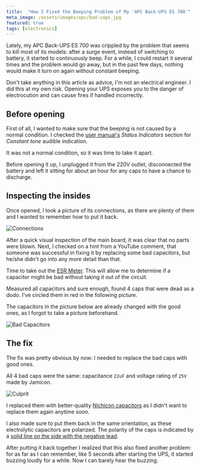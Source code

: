 ```yaml
---
title:  "How I Fixed the Beeping Problem of My 'APC Back-UPS ES 700'"
meta_image: /assets/images/apc/bad-caps.jpg
featured: true
tags: [electronics]
---
```


Lately, my APC Back-UPS ES 700 was crippled by the problem that seems to kill most of its models: after a surge event, instead of switching to battery, it started to continuously beep. For a while, I could restart it several times and the problem would go away, but in the past few days, nothing would make it turn on again without constant beeping.

<danger>
Don't take anything in this article as advice, I'm not an electrical engineer. I did this at my own risk. Opening your UPS exposes you to the danger of electrocution and can cause fires if handled incorrectly.
</danger>

## Before opening

First of all, I wanted to make sure that the beeping is not caused by a normal condition. I checked the [user manual's](/assets/images/apc/manual.pdf) *Status Indicators* section for *Constant tone* audible indication.

It was not a normal condition, so it was time to take it apart.

Before opening it up, I unplugged it from the 220V outlet, disconnected the battery and left it sitting for about an hour for any caps to have a chance to discharge.

## Inspecting the insides

Once opened, I took a picture of its connections, as there are plenty of them and I wanted to remember how to put it back.

![Connections](/assets/images/apc/connections.jpg)

After a quick visual inspection of the main board, it was clear that no parts were blown. Next, I checked on a hint from a YouTube comment, that someone was successful in fixing it by replacing some bad capacitors, but he/she didn't go into any more detail than that.

Time to take out the [ESR Meter](http://s.click.aliexpress.com/e/5uSjWch2). This will allow me to determine if a capacitor might be bad without taking it out of the circuit.

Measured all capacitors and sure enough, found 4 caps that were dead as a dodo. I've circled them in red in the following picture.

<note>
The capacitors in the picture below are already changed with the good ones, as I forgot to take a picture beforehand.
</note>

![Bad Capacitors](/assets/images/apc/bad-caps.jpg)


## The fix

The fix was pretty obvious by now: I needed to replace the bad caps with good ones.

All 4 bad caps were the same: capacitance `22uF` and voltage rating of `25V` made by Jamicon.

![Culprit](/assets/images/apc/culprit.jpg)

I replaced them with better-quality [Nichicon capacitors](https://uk.farnell.com/nichicon/uka1e220mdd1td/cap-22-f-25v-20/dp/2841899) as I didn't want to replace them again anytime soon.

I also made sure to put them back in the same orientation, as these electrolytic capacitors are polarized. The polarity of the caps is indicated by a [solid line on the side with the negative lead](https://en.wikipedia.org/wiki/Electrolytic_capacitor#/media/File:Polarity-wet-Al-Elcaps.jpg).

After putting it back together I realized that this also fixed another problem: for as far as I can remember, like 5 seconds after starting the UPS, it started buzzing loudly for a while. Now I can barely hear the buzzing.

